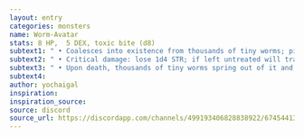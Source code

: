 ```yaml
---
layout: entry
categories: monsters 
name: Worm-Avatar
stats: 8 HP,  5 DEX, toxic bite (d8)
subtext1: " • Coalesces into existence from thousands of tiny worms; pink & shaped like a giant grub. Its face bears a crown-like bony crest upon it. A child's arms sprout from its torso, speaks telepathically."
subtext2: " • Critical damage: lose 1d4 STR; if left untreated will transform into a worm-avatar in 1d12 hours."
subtext3: " • Upon death, thousands of tiny worms spring out of it and flee in all directions."
subtext4: 
author: yochaigal
inspiration: 
inspiration_source: 
source: discord
source_url: https://discordapp.com/channels/499193406828838922/674544134798966806/701782404339335168
---
```

